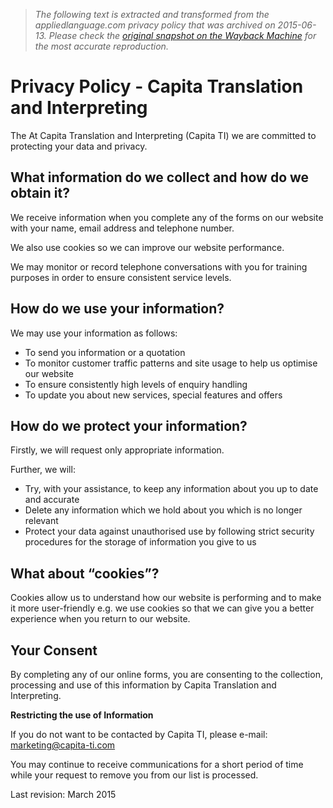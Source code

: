 > *The following text is extracted and transformed from the appliedlanguage.com privacy policy that was archived on 2015-06-13. Please check the [original snapshot on the Wayback Machine](https://web.archive.org/web/20150613041058id_/http%3A//www.capitatranslationinterpreting.com/privacy-policy) for the most accurate reproduction.*

# Privacy Policy - Capita Translation and Interpreting

The At Capita Translation and Interpreting (Capita TI) we are committed to protecting your data and privacy.

## What information do we collect and how do we obtain it?

We receive information when you complete any of the forms on our website with your name, email address and telephone number.

We also use cookies so we can improve our website performance.

We may monitor or record telephone conversations with you for training purposes in order to ensure consistent service levels.

## How do we use your information?

We may use your information as follows:

  * To send you information or a quotation
  * To monitor customer traffic patterns and site usage to help us optimise our website
  * To ensure consistently high levels of enquiry handling
  * To update you about new services, special features and offers



## How do we protect your information?

Firstly, we will request only appropriate information.

Further, we will:

  * Try, with your assistance, to keep any information about you up to date and accurate
  * Delete any information which we hold about you which is no longer relevant
  * Protect your data against unauthorised use by following strict security procedures for the storage of information you give to us



## What about “cookies”?

Cookies allow us to understand how our website is performing and to make it more user-friendly e.g. we use cookies so that we can give you a better experience when you return to our website.

## Your Consent

By completing any of our online forms, you are consenting to the collection, processing and use of this information by Capita Translation and Interpreting.

**Restricting the use of Information**

If you do not want to be contacted by Capita TI, please e-mail:  
[marketing@capita-ti.com](https://web.archive.org/web/20150613041058id_/http://www.capitatranslationinterpreting.com/privacy-policy/marketing@capita-ti.com)

You may continue to receive communications for a short period of time while your request to remove you from our list is processed.

Last revision: March 2015
